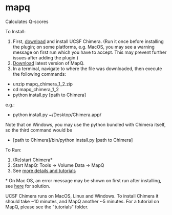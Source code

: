 # mapq

Calculates Q-scores

To Install:

1. First, <a href="https://www.cgl.ucsf.edu/chimera/download.html">download</a> and install UCSF Chimera. (Run it once before installing the plugin; on some platforms, e.g. MacOS, you may see a warning message on first run which you have to accept. This may prevent further issues after adding the plugin.)
2. <a href="https://github.com/gregdp/mapq/tree/master/download">Download</a> latest version of MapQ.
3. In a terminal, navigate to where the file was downloaded, then execute the following commands:
* unzip mapq_chimera_1_2.zip
* cd mapq_chimera_1_2
* python install.py [path to Chimera]

e.g.:
* python install.py ~/Desktop/Chimera.app/


Note that on Windows, you may use the python bundled with Chimera itself, so the third command would be
* [path to Chimera]/bin/python install.py [path to Chimera]

To Run:
1. (Re)start Chimera*
2. Start MapQ: Tools -> Volume Data -> MapQ
3. See [more details and tutorials](https://cryoem.slac.stanford.edu/ncmi/resources/software/modelz)

\* On Mac OS, an error message may be shown on first run after installing, see [here](https://www.santoshsrinivas.com/disable-gatekeeper-in-macos-sierra/) for solution.

UCSF Chimera runs on MacOS, Linux and Windows. To install Chimera it should take ~10 minutes, and MapQ another ~5 minutes. For a tutorial on MapQ, please see the "tutorials" folder.
